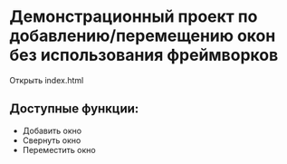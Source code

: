 # Демонстрационный проект по добавлению/перемещению окон без использования фреймворков
Открыть index.html
## Доступные функции:
- Добавить окно
- Свернуть окно
- Переместить окно